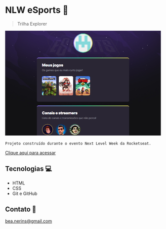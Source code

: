 # NLW eSports 🚀

> Trilha Explorer 

![preview](./.github/preview.png)

```
Projeto construído durante o evento Next Level Week da Rocketseat.
```

[Clique aqui para acessar](https://beanerins.github.io/nlw-esports)

##  Tecnologias 💻

- HTML
- CSS
- Git e GitHub

## Contato 📲

bea.nerins@gmail.com
